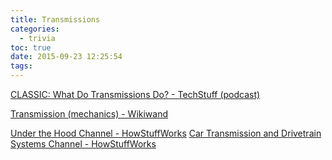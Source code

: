 ```yaml
---
title: Transmissions
categories:
  - trivia
toc: true
date: 2015-09-23 12:25:54
tags:
---
```


[CLASSIC: What Do Transmissions Do? - TechStuff (podcast)](https://player.fm/series/techstuff/classic-what-do-transmissions-do)

[Transmission (mechanics) - Wikiwand](http://www.wikiwand.com/en/Transmission_%28mechanics%29)

[Under the Hood Channel - HowStuffWorks](http://auto.howstuffworks.com/under-the-hood-channel.htm)
[Car Transmission and Drivetrain Systems Channel - HowStuffWorks](http://auto.howstuffworks.com/car-transmission-drivetrain-systems-channel.htm)
